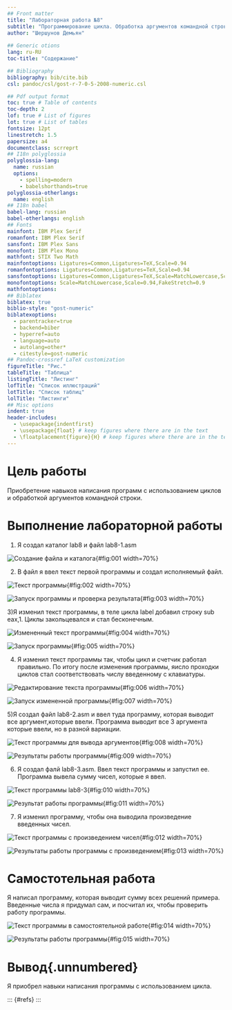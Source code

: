 ```yaml
---
## Front matter
title: "Лабораторная работа №8"
subtitle: "Программирование цикла. Обработка аргументов командной строки."
author: "Шершунов Демьян"
 
## Generic otions
lang: ru-RU
toc-title: "Содержание"

## Bibliography
bibliography: bib/cite.bib
csl: pandoc/csl/gost-r-7-0-5-2008-numeric.csl

## Pdf output format
toc: true # Table of contents
toc-depth: 2
lof: true # List of figures
lot: true # List of tables
fontsize: 12pt
linestretch: 1.5
papersize: a4
documentclass: scrreprt
## I18n polyglossia
polyglossia-lang:
  name: russian
  options:
	- spelling=modern
	- babelshorthands=true
polyglossia-otherlangs:
  name: english
## I18n babel
babel-lang: russian
babel-otherlangs: english
## Fonts
mainfont: IBM Plex Serif
romanfont: IBM Plex Serif
sansfont: IBM Plex Sans
monofont: IBM Plex Mono
mathfont: STIX Two Math
mainfontoptions: Ligatures=Common,Ligatures=TeX,Scale=0.94
romanfontoptions: Ligatures=Common,Ligatures=TeX,Scale=0.94
sansfontoptions: Ligatures=Common,Ligatures=TeX,Scale=MatchLowercase,Scale=0.94
monofontoptions: Scale=MatchLowercase,Scale=0.94,FakeStretch=0.9
mathfontoptions:
## Biblatex
biblatex: true
biblio-style: "gost-numeric"
biblatexoptions:
  - parentracker=true
  - backend=biber
  - hyperref=auto
  - language=auto
  - autolang=other*
  - citestyle=gost-numeric
## Pandoc-crossref LaTeX customization
figureTitle: "Рис."
tableTitle: "Таблица"
listingTitle: "Листинг"
lofTitle: "Список иллюстраций"
lotTitle: "Список таблиц"
lolTitle: "Листинги"
## Misc options
indent: true
header-includes:
  - \usepackage{indentfirst}
  - \usepackage{float} # keep figures where there are in the text
  - \floatplacement{figure}{H} # keep figures where there are in the text
---
```


# Цель работы
 
Приобретение навыков написания программ с использованием циклов и
обработкой аргументов командной строки.
 
 
# Выполнение лабораторной работы
 
1) Я создал каталог lab8 и файл lab8-1.asm
 
![Создание файла и каталога](image/1.png){#fig:001 width=70%}

2) В файл я ввел текст первой программы и создал исполняемый файл.
 
![Текст программы](image/2.png){#fig:002 width=70%}
 
![Запуск программы и проверка результата](image/3.png){#fig:003 width=70%}
 
3)Я изменил текст программы, в теле цикла label добавил строку sub eax,1. Циклы закольцевался и стал бесконечным.
 
![Измененный текст программы](image/4.png){#fig:004 width=70%}
 
![Запуск программы ](image/5.png){#fig:005 width=70%}
 
4)  Я изменил текст программы так, чтобы цикл и счетчик работал правильно. По итогу после изменения программы, яисло проходки циклов стал соответствовать числу введенному с клавиатуры.
 
![Редактирование текста программы](image/6.png){#fig:006 width=70%}
 
![Запуск измененной программы](image/7.png){#fig:007 width=70%}
 
5)Я создал файл lab8-2.asm и ввел туда программу, которая выводит все аргумент,которые ввели. Программа выводит все 3 аргумента которые ввели, но в разной вариации.

![Текст программы для вывода аргументов](image/8.png){#fig:008 width=70%}
 
![Результаты работы программы](image/9.png){#fig:009 width=70%}
 
6) Я создал фалй lab8-3.asm. Ввел текст программы и запустил ее. Программа вывела сумму чисел, которые я ввел.
 
![Текст программы lab8-3](image/10.png){#fig:010 width=70%}
 
![Результат работы программы](image/11.png){#fig:011 width=70%}
 
7) Я изменил программу, чтобы она выводила произведение введенных чисел.
 
![Текст программы с произведением чисел](image/12.png){#fig:012 width=70%}
 
![Результаты работы программы с произведением](image/13.png){#fig:013 width=70%}
 
 
 
# Самостотельная работа
 
Я написал программу, которая выводит сумму всех решений примера. Введенные числа я придумал сам, и посчитал их, чтобы проверить работу программы.

![Текст программы в самостоятельной работе](image/14.png){#fig:014 width=70%}
 
![Результаты работы программы](image/15.png){#fig:015 width=70%}
 
 
# Вывод{.unnumbered}
 
Я приобрел навыки написания программы с использованием цикла.
 
::: {#refs}
:::
